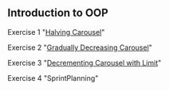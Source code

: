 ## Introduction to OOP
Exercise 1 "[Halving Carousel](https://github.com/pp8a/Java_Basics_ENG/tree/main/OOP/halving-carousel)"

Exercise 2 "[Gradually Decreasing Carousel](https://github.com/pp8a/Java_Basics_ENG/tree/main/OOP/gradually-decreasing-carousel)"

Exercise 3 "[Decrementing Carousel with Limit](https://github.com/pp8a/Java_Basics_ENG/tree/main/OOP/decrementing-carousel-with-limit)"

Exercise 4 "SprintPlanning"
